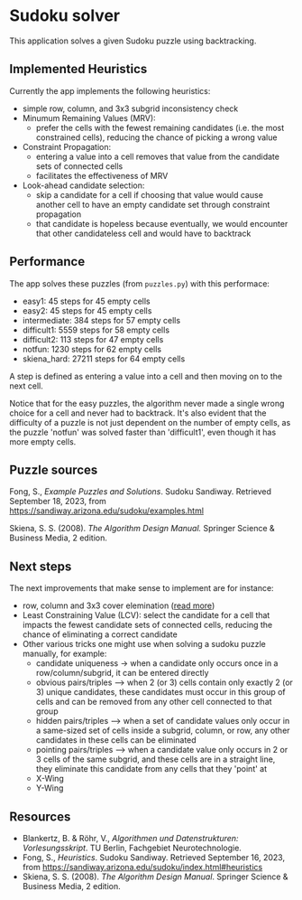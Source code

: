 # Sudoku solver

This application solves a given Sudoku puzzle using backtracking.

## Implemented Heuristics

Currently the app implements the following heuristics:

- simple row, column, and 3x3 subgrid inconsistency check
- Minumum Remaining Values (MRV):
  - prefer the cells with the fewest remaining candidates (i.e. the most constrained cells), reducing the chance of picking a wrong value
- Constraint Propagation:
  - entering a value into a cell removes that value from the candidate sets of connected cells
  - facilitates the effectiveness of MRV
- Look-ahead candidate selection:
  - skip a candidate for a cell if choosing that value would cause another cell to have an empty candidate set through constraint propagation
  - that candidate is hopeless because eventually, we would encounter that other candidateless cell and would have to backtrack

## Performance

The app solves these puzzles (from `puzzles.py`) with this performace:

- easy1: 45 steps for 45 empty cells
- easy2: 45 steps for 45 empty cells
- intermediate: 384 steps for 57 empty cells 
- difficult1: 5559 steps for 58 empty cells
- difficult2: 113 steps for 47 empty cells
- notfun: 1230 steps for 62 empty cells
- skiena_hard: 27211 steps for 64 empty cells

A step is defined as entering a value into a cell and then moving on to the next cell.

Notice that for the easy puzzles, the algorithm never made a single wrong choice for a cell and never had to backtrack. It's also evident that the difficulty of a puzzle is not just dependent on the number of empty cells, as the puzzle 'notfun' was solved faster than 'difficult1', even though it has more empty cells.

## Puzzle sources

Fong, S., _Example Puzzles and Solutions_. Sudoku Sandiway. Retrieved September 18, 2023, from https://sandiway.arizona.edu/sudoku/examples.html

Skiena, S. S. (2008). _The Algorithm Design Manual._ Springer Science & Business Media, 2 edition.

## Next steps

The next improvements that make sense to implement are for instance:

 - row, column and 3x3 cover elemination ([read more](https://sandiway.arizona.edu/sudoku/cover.html))
 - Least Constraining Value (LCV): select the candidate for a cell that impacts the fewest candidate sets of connected cells, reducing the chance of eliminating a correct candidate
 - Other various tricks one might use when solving a sudoku puzzle manually, for example:
   - candidate uniqueness -> when a candidate only occurs once in a row/column/subgrid, it can be entered directly
   - obvious pairs/triples --> when 2 (or 3) cells contain only exactly 2 (or 3) unique candidates, these candidates must occur in this group of cells and can be removed from any other cell connected to that group
   - hidden pairs/triples --> when a set of candidate values only occur in a same-sized set of cells inside a subgrid, column, or row, any other candidates in these cells can be eliminated
   - pointing pairs/triples --> when a candidate value only occurs in 2 or 3 cells of the same subgrid, and these cells are in a straight line, they eliminate this candidate from any cells that they 'point' at
   - X-Wing
   - Y-Wing

## Resources

- Blankertz, B. & Röhr, V., _Algorithmen und Datenstrukturen: Vorlesungsskript_. TU Berlin, Fachgebiet Neurotechnologie.
- Fong, S., _Heuristics_. Sudoku Sandiway. Retrieved September 16, 2023, from https://sandiway.arizona.edu/sudoku/index.html#heuristics
- Skiena, S. S. (2008). _The Algorithm Design Manual_. Springer Science & Business Media, 2 edition.